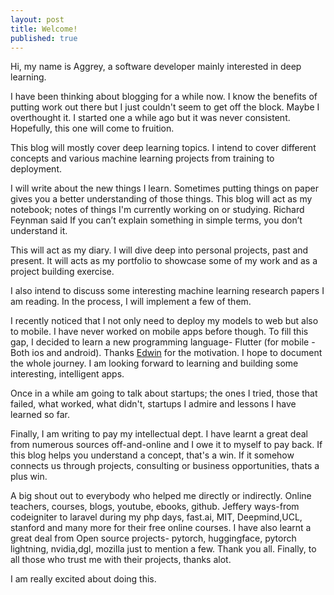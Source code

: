 ```yaml
---
layout: post
title: Welcome!
published: true
---
```

Hi, my name is Aggrey, a software developer mainly interested in deep learning. 

I have been thinking about blogging for a while now. I know the benefits of putting work out there but I just couldn't seem to get off the block. Maybe I overthought it. I started one a while ago but it was never consistent. Hopefully, this one will come to fruition.

This blog will mostly cover deep learning topics. I intend to cover different concepts and various machine learning projects from training to deployment.

I will write about the new things I learn. Sometimes putting things on paper gives you a better understanding of those things. This blog will act as my notebook; notes of things I'm currently working on or studying. Richard Feynman said If you can’t explain something in simple terms, you don’t understand it. 

This will act as my diary. I will dive deep into personal projects, past and present. It will acts as my portfolio to showcase some of my work and as a project building exercise.

I also intend to discuss some interesting machine learning research papers I am reading. In the process, I will implement a few of them.

I recently noticed that I not only need to deploy my models to web but also to mobile. I have never worked on mobile apps before though. To fill this gap, I decided to learn a new programming language- Flutter (for mobile -Both ios and android). Thanks [Edwin](https://twitter.com/edwinbosire) for the motivation. I hope to document the whole journey. I am looking forward to learning and building some  interesting, intelligent apps.

Once in a while am going to talk about startups; the ones I tried, those that failed, what worked, what didn't, startups I admire and lessons I have learned so far.

Finally, I am writing to pay my intellectual dept. I have learnt a great deal from numerous sources off-and-online and I owe it to myself to pay back. If this blog helps you understand a concept, that's a win. If it somehow connects us through projects, consulting or business opportunities, thats a plus win.

A big shout out to everybody who helped me directly or indirectly. Online teachers, courses, blogs, youtube, ebooks, github. Jeffery ways-from codeigniter to laravel during my php days, fast.ai, MIT, Deepmind,UCL, stanford and many more for their free online courses. I have also learnt a great deal from Open source projects- pytorch, huggingface, pytorch lightning, nvidia,dgl, mozilla just to mention a few. Thank you all. Finally, to all those who trust me with their projects, thanks alot.
 
I am really excited about doing this.

